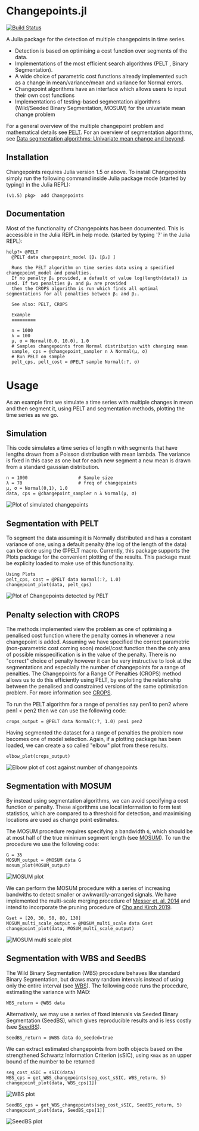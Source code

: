 # Changepoints.jl

[![Build Status](https://travis-ci.org/STOR-i/Changepoints.jl.png)](https://travis-ci.org/STOR-i/Changepoints.jl)

A Julia package for the detection of multiple changepoints in time series.

- Detection is based on optimising a cost function over segments of the data.
- Implementations of the most efficient search algorithms (PELT , Binary Segmentation).
- A wide choice of parametric cost functions already implemented such as a change in mean/variance/mean and variance for Normal errors.
- Changepoint algorithms have an interface which allows users to input their own cost functions
- Implementations of testing-based segmentation algorithms (Wild/Seeded Binary Segmentation, MOSUM) for the univariate mean change problem

For a general overview of the multiple changepoint problem and mathematical details see [PELT](http://arxiv.org/pdf/1101.1438.pdf). For an overview of segmentation algorithms, see [Data segmentation algorithms: Univariate mean change and beyond](https://arxiv.org/pdf/2012.12814).

## Installation

Changepoints requires Julia version 1.5 or above. To install Changepoints simply run the following command inside Julia package mode (started by typing`]` in the Julia REPL):

```julia-repl
(v1.5) pkg>  add Changepoints
```

## Documentation

Most of the functionality of Changepoints has been documented. This is accessible in the Julia REPL in help mode. (started by typing '?' in the Julia REPL):

```julia-repl
help?> @PELT
  @PELT data changepoint_model [β₁ [β₂] ]

  Runs the PELT algorithm on time series data using a specified changepoint_model and penalties.
  If no penalty β₁ provided, a default of value log(length(data)) is used. If two penalties β₁ and β₂ are provided
  then the CROPS algorithm is run which finds all optimal segmentations for all penalties between β₁ and β₂.

  See also: PELT, CROPS

  Example
  ≡≡≡≡≡≡≡≡≡

  n = 1000
  λ = 100
  μ, σ = Normal(0.0, 10.0), 1.0
  # Samples changepoints from Normal distribution with changing mean
  sample, cps = @changepoint_sampler n λ Normal(μ, σ)
  # Run PELT on sample
  pelt_cps, pelt_cost = @PELT sample Normal(:?, σ)
```

# Usage

As an example first we simulate a time series with multiple changes in mean and then segment it, using PELT and segmentation methods, plotting the time series as we go.

## Simulation

This code simulates a time series of length n with segments that have lengths drawn from a Poisson distribution with mean lambda. The variance
is fixed in this case as one but for each new segment a new mean is drawn from a standard gaussian distribution.

```
n = 1000                   # Sample size
λ = 70                     # freq of changepoints
μ, σ = Normal(0,1), 1.0
data, cps = @changepoint_sampler n λ Normal(μ, σ)
```

![Plot of simulated changepoints](/docs/Plots_example.png?raw=true "Simulated Changepoints")

## Segmentation with PELT

To segment the data assuming it is Normally distributed and has a constant variance of one, using a default penalty (the log of the length of the data) can be done using the @PELT macro. Currently, this package supports the Plots package for the convenient plotting of the results. This package must be explicity loaded to make use of this functionality.

```
Using Plots
pelt_cps, cost = @PELT data Normal(:?, 1.0)
changepoint_plot(data, pelt_cps)
```

![Plot of Changepoints detected by PELT](/docs/Plots_example_pelt.png?raw=true "Changepoints detected by PELT")

## Penalty selection with CROPS

The methods implemented view the problem as one of optimising a penalised cost function where the penalty comes in whenever a new changepoint is added. Assuming
we have specified the correct parametric (non-parametric cost coming soon) model/cost function then the only area of possible misspecification is in the
value of the penalty. There is no "correct" choice of penalty however it can be very instructive to look at the segmentations and especially the number of changepoints
for a range of penalties. The Changepoints for a Range Of Penalties (CROPS) method allows us to do this efficiently using PELT, by exploiting the relationship
between the penalised and constrained versions of the same optimisation problem. For more information see [CROPS](http://arxiv.org/abs/1412.3617).

To run the PELT algorithm for a range of penalties say pen1 to pen2 where pen1 < pen2
then we can use the following code:

```
crops_output = @PELT data Normal(:?, 1.0) pen1 pen2
```

Having segmented the dataset for a range of penalties the problem now becomes one of model selection. Again, if a plotting package has been loaded, we can create a so called "elbow" plot from these results.

```
elbow_plot(crops_output)
```
![Elbow plot of cost against number of changepoints](/docs/Plots_elbow_plot.png?raw=true "Elbow plot")

## Segmentation with MOSUM

By instead using segmentation algorithms, we can avoid specifying a cost function or penalty. These algorithms use local information to form test statistics, which are compared to a threshold for detection, and maximising locations are used as change point estimates.

The MOSUM procedure requires specifying a bandwidth `G`, which should be at most half of the true minimum segment length (see [MOSUM](https://projecteuclid.org/euclid.bj/1501142454)). To run the procedure we use the following code:
```
G = 35
MOSUM_output = @MOSUM data G
mosum_plot(MOSUM_output)
```
![MOSUM plot](/docs/Plots_mosum_plot.png?raw=true "MOSUM plot")


We can perform the MOSUM procedure with a series of increasing bandwiths to detect smaller or awkwardly-arranged signals.
We have implemented the multi-scale merging procedure of [Messer et. al. 2014](https://arxiv.org/pdf/1303.3594.pdf) and intend to incorporate the pruning procedure of [Cho and Kirch 2019](https://arxiv.org/abs/1910.12486).
```
Gset = [20, 30, 50, 80, 130]
MOSUM_multi_scale_output = @MOSUM_multi_scale data Gset
changepoint_plot(data, MOSUM_multi_scale_output)
```
![MOSUM multi scale plot](/docs/Plots_mosum_multi_scale.png?raw=true "MOSUM multi-scale plot")

## Segmentation with WBS and SeedBS

The Wild Binary Segmentation (WBS) procedure behaves like standard Binary Segmentation, but draws many random intervals instead of using only the entire interval (see [WBS](https://arxiv.org/abs/1411.0858)). The following code runs the procedure, estimating the variance with MAD:
```
WBS_return = @WBS data
```

Alternatively, we may use a series of fixed intervals via Seeded Binary Segmentation (SeedBS), which gives reproducible results and is less costly (see [SeedBS](https://arxiv.org/abs/2002.06633)).
```
SeedBS_return = @WBS data do_seeded=true
```


We can extract estimated changepoints from both objects based on the strengthened Schwartz Information Criterion (sSIC), using `Kmax` as an upper bound of the number to be returned
```
seg_cost_sSIC = sSIC(data)
WBS_cps = get_WBS_changepoints(seg_cost_sSIC, WBS_return, 5)
changepoint_plot(data, WBS_cps[1])
```
![WBS plot](/docs/Plots_WBS.png?raw=true "WBS plot")

```
SeedBS_cps = get_WBS_changepoints(seg_cost_sSIC, SeedBS_return, 5)
changepoint_plot(data, SeedBS_cps[1])
```
![SeedBS plot](/docs/Plots_SeedBS.png?raw=true "SeedBS plot")
